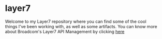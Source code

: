 # layer7
Welcome to my Layer7 repository where you can find some of the cool things I've been working with, as well as some artifacts. You can know more about Broadcom's Layer7 API Management by clicking [here](https://www.ca.com/us/products/apim.html?intcmp=headernav)
